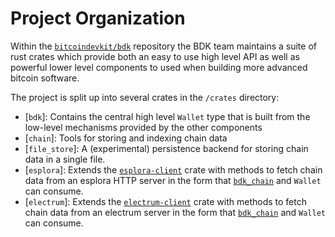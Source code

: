 # Project Organization
Within the [`bitcoindevkit/bdk`] repository the BDK team maintains a suite of rust crates which provide both an easy to use high level API as well as powerful lower level components to used when building more advanced bitcoin software.

The project is split up into several crates in the `/crates` directory:

- [`bdk`]: Contains the central high level `Wallet` type that is built from the low-level mechanisms provided by the other components
- [`chain`]: Tools for storing and indexing chain data
- [`file_store`]: A (experimental) persistence backend for storing chain data in a single file.
- [`esplora`]: Extends the [`esplora-client`] crate with methods to fetch chain data from an esplora HTTP server in the form that [`bdk_chain`] and `Wallet` can consume.
- [`electrum`]: Extends the [`electrum-client`] crate with methods to fetch chain data from an electrum server in the form that [`bdk_chain`] and `Wallet` can consume.

[`bitcoindevkit/bdk`]: https://github.com/bitcoindevkit/bdk
[`esplora-client`]: https://docs.rs/esplora-client/
[`electrum-client`]: https://docs.rs/electrum-client/
[`bdk_chain`]: https://docs.rs/bdk-chain/
